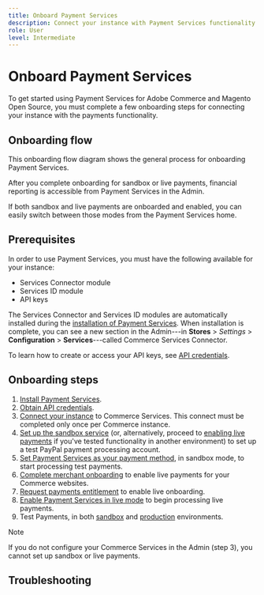 ```yaml
---
title: Onboard Payment Services
description: Connect your instance with Payment Services functionality by completing a few onboarding steps.
role: User
level: Intermediate
---
```

# Onboard Payment Services

To get started using Payment Services for Adobe Commerce and Magento Open Source, you must complete a few onboarding steps for connecting your instance with the payments functionality.

## Onboarding flow

<!-- ![Onboarding flow](assets/onboard-diagram.svg) -->

This onboarding flow diagram shows the general process for onboarding Payment Services.

After you complete onboarding for sandbox or live payments, financial reporting is accessible from Payment Services in the Admin.

If both sandbox and live payments are onboarded and enabled, you can easily switch between those modes from the Payment Services home.

## Prerequisites

In order to use Payment Services, you must have the following available for your instance:

* Services Connector module
* Services ID module
* API keys

The Services Connector and Services ID modules are automatically installed during the [installation of Payment Services](install.md). When installation is complete, you can see a new section in the Admin---in **Stores** > _Settings_ > **Configuration** > **Services**---called Commerce Services Connector.

To learn how to create or access your API keys, see [API credentials](#obtain-api-credentials).

## Onboarding steps

1. [Install Payment Services](install.md#get-payment-services).
1. [Obtain API credentials](connect.md#obtain-api-credentials).
1. [Connect your instance](Connect.md#configure-commerce-services) to Commerce Services. This connect must be completed only once per Commerce instance.
1. [Set up the sandbox service](sandbox.md#enable-sandbox-testing) (or, alternatively, proceed to [enabling live payments](sandbox.md#enable-live-payments) if you've tested functionality in another environment) to set up a test PayPal payment processing account.
1. [Set Payment Services as your payment method](production.md#set-payment-services-as-payment-method), in sandbox mode, to start processing test payments.
1. [Complete merchant onboarding](production.md#complete-merchant-onboarding) to enable live payments for your Commerce websites.
1. [Request payments entitlement](production.md#request-payments-entitlement-from-adobe) to enable live onboarding.
1. [Enable Payment Services in live mode](production.md#enable-live-payments) to begin processing live payments.
1. Test Payments, in both [sandbox](sandbox.md#test-in-sandbox-environment) and [production](production.md#test-in-production) environments.

>[!NOTE]
>
>If you do not configure your Commerce Services in the Admin (step 3), you cannot set up sandbox or live payments.

## Troubleshooting

<!-- add articles from KB -->
